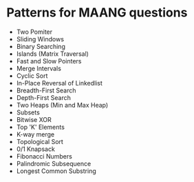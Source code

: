 # Patterns for MAANG questions

- Two Pomiter
- Sliding Windows 
- Binary Searching
- Islands (Matrix Traversal)
- Fast and Slow Pointers
- Merge Intervals
- Cyclic Sort
- In-Place Reversal of Linkedlist
- Breadth-First Search 
- Depth-First Search 
- Two Heaps (Min and Max Heap)
- Subsets
- Bitwise XOR
- Top 'K' Elements
- K-way merge 
- Topological Sort
- 0/1 Knapsack
- Fibonacci Numbers
- Palindromic Subsequence
- Longest Common Substring